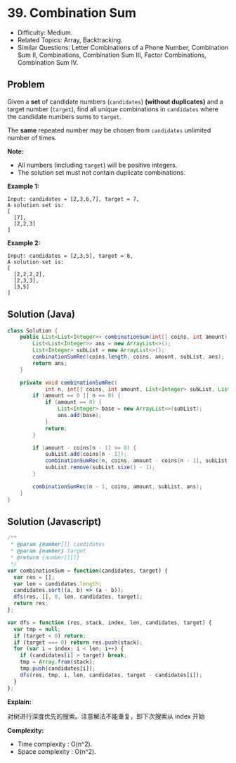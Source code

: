 # 39. Combination Sum

- Difficulty: Medium.
- Related Topics: Array, Backtracking.
- Similar Questions: Letter Combinations of a Phone Number, Combination Sum II, Combinations, Combination Sum III, Factor Combinations, Combination Sum IV.

## Problem

Given a **set** of candidate numbers (```candidates```) **(without duplicates)** and a target number (```target```), find all unique combinations in ```candidates``` where the candidate numbers sums to ```target```.

The **same** repeated number may be chosen from ```candidates``` unlimited number of times.

**Note:**

- All numbers (including ```target```) will be positive integers.
- The solution set must not contain duplicate combinations.

**Example 1:**

```
Input: candidates = [2,3,6,7], target = 7,
A solution set is:
[
  [7],
  [2,2,3]
]
```

**Example 2:**

```
Input: candidates = [2,3,5], target = 8,
A solution set is:
[
  [2,2,2,2],
  [2,3,3],
  [3,5]
]
```

## Solution (Java)
```java
class Solution {
    public List<List<Integer>> combinationSum(int[] coins, int amount) {
        List<List<Integer>> ans = new ArrayList<>();
        List<Integer> subList = new ArrayList<>();
        combinationSumRec(coins.length, coins, amount, subList, ans);
        return ans;
    }

    private void combinationSumRec(
            int n, int[] coins, int amount, List<Integer> subList, List<List<Integer>> ans) {
        if (amount == 0 || n == 0) {
            if (amount == 0) {
                List<Integer> base = new ArrayList<>(subList);
                ans.add(base);
            }
            return;
        }

        if (amount - coins[n - 1] >= 0) {
            subList.add(coins[n - 1]);
            combinationSumRec(n, coins, amount - coins[n - 1], subList, ans);
            subList.remove(subList.size() - 1);
        }

        combinationSumRec(n - 1, coins, amount, subList, ans);
    }
}
```

## Solution (Javascript)

```javascript
/**
 * @param {number[]} candidates
 * @param {number} target
 * @return {number[][]}
 */
var combinationSum = function(candidates, target) {
  var res = [];
  var len = candidates.length;
  candidates.sort((a, b) => (a - b));
  dfs(res, [], 0, len, candidates, target);
  return res;
};

var dfs = function (res, stack, index, len, candidates, target) {
  var tmp = null;
  if (target < 0) return;
  if (target === 0) return res.push(stack);
  for (var i = index; i < len; i++) {
    if (candidates[i] > target) break;
    tmp = Array.from(stack);
    tmp.push(candidates[i]);
    dfs(res, tmp, i, len, candidates, target - candidates[i]);
  }
};
```

**Explain:**

对树进行深度优先的搜索。注意解法不能重复，即下次搜索从 index 开始

**Complexity:**

* Time complexity : O(n^2).
* Space complexity : O(n^2).
